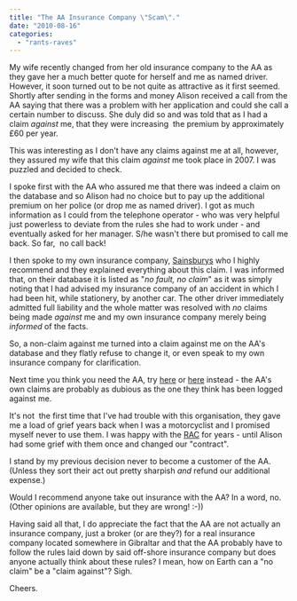 ```yaml
---
title: "The AA Insurance Company \"Scam\"."
date: "2010-08-16"
categories: 
  - "rants-raves"
---
```


My wife recently changed from her old insurance company to the AA as they gave her a much better quote for herself and me as named driver. However, it soon turned out to be not quite as attractive as it first seemed. Shortly after sending in the forms and money Alison received a call from the AA saying that there was a problem with her application and could she call a certain number to discuss. She duly did so and was told that as I had a claim _against_ me, that they were increasing  the premium by approximately £60 per year.

This was interesting as I don't have any claims against me at all, however, they assured my wife that this claim _against_ me took place in 2007. I was puzzled and decided to check. 

I spoke first with the AA who assured me that there was indeed a claim on the database and so Alison had no choice but to pay up the additional premium on her police (or drop me as named driver). I got as much information as I could from the telephone operator - who was very helpful just powerless to deviate from the rules she had to work under - and eventually asked for her manager. S/he wasn't there but promised to call me back. So far,  no call back!

I then spoke to my own insurance company, [Sainsburys](http://www.sainsburysbank.co.uk/insuring/ins_carinsurance_car_skip.shtml "Sainsburys car insurance") who I highly recommend and they explained everything about this claim. I was informed that, on their database it is listed as "_no fault, no claim_" as it was simply noting that I had advised my insurance company of an accident in which I had been hit, while stationery, by another car. The other driver immediately admitted full liability and the whole matter was resolved with _no_ claims being made _against_ me and my own insurance company merely being _informed_ of the facts.

So, a non-claim against me turned into a claim against me on the AA's database and they flatly refuse to change it, or even speak to my own insurance company for clarification.

Next time you think you need the AA, try [here](https://www.rac.co.uk/ "The RAC") or [here](http://www.greenflag.com/ "Green Flag") instead - the AA's own claims are probably as dubious as the one they think has been logged against me.

It's not  the first time that I've had trouble with this organisation, they gave me a load of grief years back when I was a motorcyclist and I promised myself never to use them. I was happy with the [RAC](http://www.rac.co.uk/ "The RAC, not the AA!") for years - until Alison had some grief with them once and changed our "contract".

I stand by my previous decision never to become a customer of the AA. (Unless they sort their act out pretty sharpish _and_ refund our additional expense.)

Would I recommend anyone take out insurance with the AA? In a word, no. (Other opinions are available, but they are wrong! :-))

Having said all that, I do appreciate the fact that the AA are not actually an insurance company, just a broker (or are they?) for a real insurance company located somewhere in Gibraltar and that the AA probably have to follow the rules laid down by said off-shore insurance company but does anyone actually think about these rules? I mean, how on Earth can a "no claim" be a "claim against"? Sigh.

Cheers.
